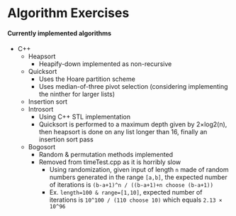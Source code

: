 # Algorithm Exercises
#### Currently implemented algorithms
- C++
  - Heapsort
    - Heapify-down implemented as non-recursive
  - Quicksort
    - Uses the Hoare partition scheme
    - Uses median-of-three pivot selection (considering implementing the ninther for larger lists)
  - Insertion sort
  - Introsort
    - Using C++ STL implementation
    - Quicksort is performed to a maximum depth given by 2×log2(n), then heapsort is done on any list longer than 16, finally an insertion sort pass
  - Bogosort
    - Random & permutation methods implemented
    - Removed from timeTest.cpp as it is horribly slow
      - Using randomization, given input of length `n` made of random numbers generated in the range `[a,b]`, the expected number of iterations is `(b-a+1)^n / ((b-a+1)+n choose (b-a+1))`
      - Ex. `length=100 & range=[1,10]`, expected number of iterations is `10^100 / (110 choose 10)` which equals `2.13 × 10^96`
